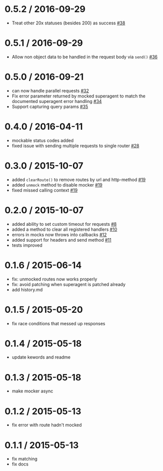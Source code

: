 0.5.2 / 2016-09-29
==================

- Treat other 20x statuses (besides 200) as success [#38](https://github.com/A/superagent-mocker/pull/38)

0.5.1 / 2016-09-29
==================

- Allow non object data to be handled in the request body via `send()` [#36](https://github.com/A/superagent-mocker/pull/36)

0.5.0 / 2016-09-21
==================

- can now handle parallel requests [#32](https://github.com/A/superagent-mocker/issues/32)
- Fix error parameter returned by mocked superagent to match the documented superagent error handling [#34](https://github.com/A/superagent-mocker/issues/34)
- Support capturing query params [#35](https://github.com/A/superagent-mocker/issues/35) 

0.4.0 / 2016-04-11
==================

- mockable status codes added
- fixed issue with sending multiple requests to single router [#28](https://github.com/A/superagent-mocker/issues/28)


0.3.0 / 2015-10-07
==================

- added `clearRoute()` to remove routes by url and http-method [#19](https://github.com/shuvalov-anton/superagent-mocker/issues/19)
- added `unmock` method to disable mocker [#19](https://github.com/shuvalov-anton/superagent-mocker/issues/19)
- fixed missed calling context [#19](https://github.com/shuvalov-anton/superagent-mocker/issues/19)


0.2.0 / 2015-10-07
==================

- added ability to set custom timeout for requests [#8](https://github.com/shuvalov-anton/superagent-mocker/issues/8)
- added a method to clear all registered handlers [#10](https://github.com/shuvalov-anton/superagent-mocker/issues/10)
- errors in mocks now throws into callbacks [#12](https://github.com/shuvalov-anton/superagent-mocker/issues/10)
- added support for headers and send method [#11](https://github.com/shuvalov-anton/superagent-mocker/issues/11)
- tests improved

0.1.6 / 2015-06-14
==================

- fix: unmocked routes now works properly
- fix: avoid patching when superagent is patched already
- add history.md

0.1.5 / 2015-05-20
==================

- fix race conditions that messed up responses

0.1.4 / 2015-05-18
==================

- update kewords and readme

0.1.3 / 2015-05-18
==================

- make mocker async

0.1.2 / 2015-05-13
==================

- fix error with route hadn't mocked

0.1.1 / 2015-05-13
==================

- fix matching
- fix docs
